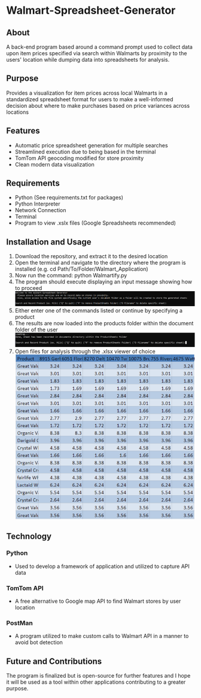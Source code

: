 # Walmart-Spreadsheet-Generator



## About
A back-end program based around a command prompt used to collect data upon item prices specified via search within Walmarts by proximity to the users' location while dumping data into spreadsheets for analysis.

## Purpose
Provides a visualization for item prices across local Walmarts in a standardized spreadsheet format for users to make a well-informed decision about where to make purchases based on price variances across locations

## Features
* Automatic price spreadsheet generation for multiple searches
* Streamlined execution due to being based in the terminal
* TomTom API geocoding modified for store proximity
* Clean modern data visualization

## Requirements
* Python (See requirements.txt for packages)
* Python Interpreter
* Network Connection
* Terminal
* Program to view .xslx files (Google Spreadsheets recommended)

## Installation and Usage
 1. Download the repository, and extract it to the desired location
 2. Open the terminal and navigate to the directory where the program is installed (e.g. cd Path/To/Folder/Walmart_Application)
 3. Now run the command: python Walmartify.py
 4. The program should execute displaying an input message showing how to proceed
 ![Logo](Walmart_Application/README_Images/Start.PNG)
 6. Either enter one of the commands listed or continue by specifying a product
 7. The results are now loaded into the products folder within the document folder of the user
 ![Logo](Walmart_Application/README_Images/done.png)
 9. Open files for analysis through the .xlsx viewer of choice
 ![Logo](Walmart_Application/README_Images/sheet.png)
## Technology
### Python
* Used to develop a framework of application and utilized to capture API data
### TomTom API
* A free alternative to Google map API to find Walmart stores by user location
### PostMan 
* A program utilized to make custom calls to Walmart API in a manner to avoid bot detection

## Future and Contributions
The program is finalized but is open-source for further features and I hope it will be used as a tool within other applications contributing to a greater purpose. 
